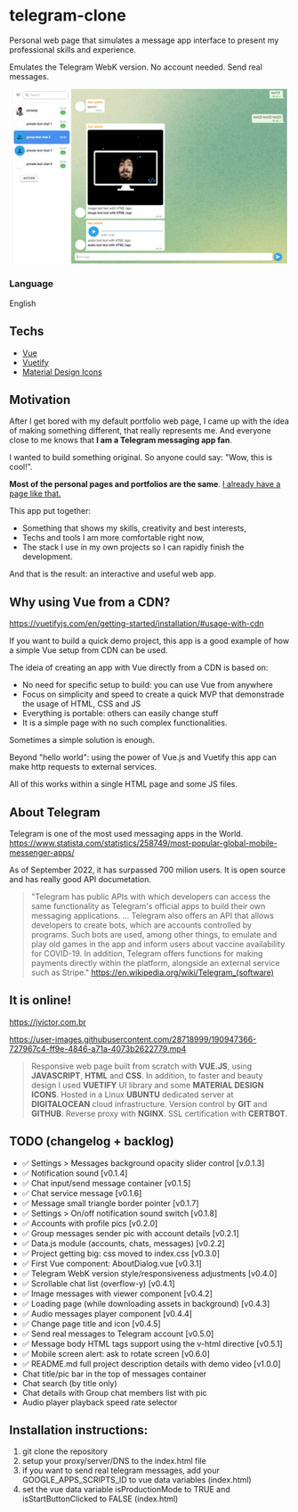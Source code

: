 # telegram-clone

Personal web page that simulates a message app interface to present my professional skills and experience.

Emulates the Telegram WebK version. No account needed. Send real messages.

![alt text](https://github.com/jvictorjs/telegram-clone/blob/main/screenshots/Screenshot%202022-09-19%20004305.png?raw=true)

### Language

English

## Techs

- [Vue](https://vuejs.org/)
- [Vuetify](https://vuetifyjs.com/en/)
- [Material Design Icons](https://materialdesignicons.com/)

## Motivation

After I get bored with my default portfolio web page, I came up with the idea of making something different, that really represents me. And everyone close to me knows that <b>I am a Telegram messaging app fan</b>.

I wanted to build something original. So anyone could say: "Wow, this is cool!".

<b>Most of the personal pages and portfolios are the same</b>. [I already have a page like that.](https://portfolio.jvictor.com.br/)

This app put together:

- Something that shows my skills, creativity and best interests,
- Techs and tools I am more comfortable right now,
- The stack I use in my own projects so I can rapidly finish the development.

And that is the result: an interactive and useful web app.

## Why using Vue from a CDN?

https://vuetifyjs.com/en/getting-started/installation/#usage-with-cdn

If you want to build a quick demo project, this app is a good example of how a simple Vue setup from CDN can be used.

The ideia of creating an app with Vue directly from a CDN is based on:

- No need for specific setup to build: you can use Vue from anywhere
- Focus on simplicity and speed to create a quick MVP that demonstrade the usage of HTML, CSS and JS
- Everything is portable: others can easily change stuff
- It is a simple page with no such complex functionalities.

Sometimes a simple solution is enough.

Beyond "hello world": using the power of Vue.js and Vuetify this app can make http requests to external services.

All of this works within a single HTML page and some JS files.

## About Telegram

Telegram is one of the most used messaging apps in the World. https://www.statista.com/statistics/258749/most-popular-global-mobile-messenger-apps/

As of September 2022, it has surpassed 700 milion users.
It is open source and has really good API documetation.

> "Telegram has public APIs with which developers can access the same functionality as Telegram's official apps to build their own messaging applications.
> ...
> Telegram also offers an API that allows developers to create bots, which are accounts controlled by programs. Such bots are used, among other things, to emulate and play old games in the app and inform users about vaccine availability for COVID-19.
> In addition, Telegram offers functions for making payments directly within the platform, alongside an external service such as Stripe."
> https://en.wikipedia.org/wiki/Telegram_(software)

## It is online!

https://jvictor.com.br

https://user-images.githubusercontent.com/28718999/190947366-727967c4-ff9e-4846-a71a-4073b2622779.mp4

> Responsive web page built from scratch with <b>VUE.JS</b>, using <b>JAVASCRIPT</b>, <b>HTML</b> and <b>CSS</b>. In addition, to faster and beauty design I used <b>VUETIFY</b> UI library and some <b>MATERIAL DESIGN ICONS</b>. Hosted in a Linux <b>UBUNTU</b> dedicated server at <b>DIGITALOCEAN</b> cloud infrastructure. Version control by <b>GIT</b> and <b>GITHUB</b>. Reverse proxy with <b>NGINX</b>. SSL certification with <b>CERTBOT</b>.

## TODO (changelog + backlog)

- ✅ Settings > Messages background opacity slider control [v.0.1.3]
- ✅ Notification sound [v0.1.4]
- ✅ Chat input/send message container [v0.1.5]
- ✅ Chat service message [v0.1.6]
- ✅ Message small triangle border pointer [v0.1.7]
- ✅ Settings > On/off notification sound switch [v0.1.8]
- ✅ Accounts with profile pics [v0.2.0]
- ✅ Group messages sender pic with account details [v0.2.1]
- ✅ Data.js module (accounts, chats, messages) [v0.2.2]
- ✅ Project getting big: css moved to index.css [v0.3.0]
- ✅ First Vue component: AboutDialog.vue [v0.3.1]
- ✅ Telegram WebK version style/responsiveness adjustments [v0.4.0]
- ✅ Scrollable chat list (overflow-y) [v0.4.1]
- ✅ Image messages with viewer component [v0.4.2]
- ✅ Loading page (while downloading assets in background) [v0.4.3]
- ✅ Audio messages player component [v0.4.4]
- ✅ Change page title and icon [v0.4.5]
- ✅ Send real messages to Telegram account [v0.5.0]
- ✅ Message body HTML tags support using the v-html directive [v0.5.1]
- ✅ Mobile screen alert: ask to rotate screen [v0.6.0]
- ✅ README.md full project description details with demo video [v1.0.0]
- Chat title/pic bar in the top of messages container
- Chat search (by title only)
- Chat details with Group chat members list with pic
- Audio player playback speed rate selector

## Installation instructions:

1. git clone the repository
2. setup your proxy/server/DNS to the index.html file
3. if you want to send real telegram messages, add your GOOGLE_APPS_SCRIPTS_ID to vue data variables (index.html)
4. set the vue data variable isProductionMode to TRUE and isStartButtonClicked to FALSE (index.html)
